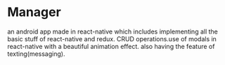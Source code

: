 # Manager
an android app made in react-native which includes implementing all the basic stuff of react-native and redux.
CRUD operations.use of modals in react-native with a beautiful animation effect.
also having the feature of texting(messaging).
